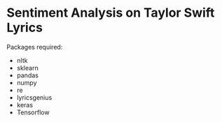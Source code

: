 # Sentiment Analysis on Taylor Swift Lyrics

Packages required: 
  - nltk
  - sklearn
  - pandas
  - numpy
  - re
  - lyricsgenius
  - keras
  - Tensorflow
